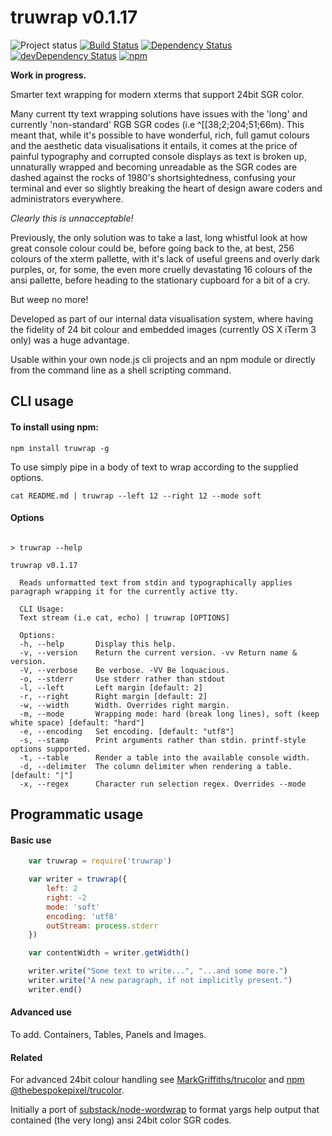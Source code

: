 # truwrap v0.1.17

![Project status](http://img.shields.io/badge/status-alpha-red.svg?style=flat) [![Build Status](http://img.shields.io/travis/MarkGriffiths/truwrap.svg?branch=master&style=flat)](https://travis-ci.org/MarkGriffiths/truwrap) [![Dependency Status](http://img.shields.io/david/MarkGriffiths/truwrap.svg?style=flat)](https://david-dm.org/MarkGriffiths/truwrap) [![devDependency Status](http://img.shields.io/david/dev/MarkGriffiths/truwrap.svg?style=flat)](https://david-dm.org/MarkGriffiths/truwrap#info=devDependencies) [![npm](https://img.shields.io/npm/v/truwrap.svg?style=flat)](https://www.npmjs.com/package/truwrap)

__Work in progress.__

Smarter text wrapping for modern xterms that support 24bit SGR color.

Many current tty text wrapping solutions have issues with the 'long' and currently 'non-standard' RGB SGR codes (i.e ^[[38;2;204;51;66m). This meant that, while it's possible to have wonderful, rich, full gamut colours and the aesthetic data visualisations it entails, it comes at the price of painful typography and corrupted console displays as text is broken up, unnaturally wrapped and becoming unreadable as the SGR codes are dashed against the rocks of 1980's shortsightedness, confusing your terminal and ever so slightly breaking the heart of design aware coders and administrators everywhere.

_Clearly this is unnacceptable!_

Previously, the only solution was to take a last, long whistful look at how great console colour could be, before going back to the, at best, 256 colours of the xterm pallette, with it's lack of useful greens and overly dark purples, or, for some, the even more cruelly devastating 16 colours of the ansi pallette, before heading to the stationary cupboard for a bit of a cry.

But weep no more!

Developed as part of our internal data visualisation system, where having the fidelity of 24 bit colour and embedded images (currently OS X iTerm 3 only) was a huge advantage.

Usable within your own node.js cli projects and an npm module or directly from the command line as a shell scripting command.

## CLI usage

#### To install using npm:

    npm install truwrap -g

To use simply pipe in a body of text to wrap according to the supplied options.

    cat README.md | truwrap --left 12 --right 12 --mode soft

#### Options

```console

> truwrap --help

truwrap v0.1.17

  Reads unformatted text from stdin and typographically applies paragraph wrapping it for the currently active tty.

  CLI Usage:
  Text stream (i.e cat, echo) | truwrap [OPTIONS]

  Options:
  -h, --help       Display this help.
  -v, --version    Return the current version. -vv Return name & version.
  -V, --verbose    Be verbose. -VV Be loquacious.
  -o, --stderr     Use stderr rather than stdout
  -l, --left       Left margin [default: 2]
  -r, --right      Right margin [default: 2]
  -w, --width      Width. Overrides right margin.
  -m, --mode       Wrapping mode: hard (break long lines), soft (keep white space) [default: "hard"]
  -e, --encoding   Set encoding. [default: "utf8"]
  -s, --stamp      Print arguments rather than stdin. printf-style options supported.
  -t, --table      Render a table into the available console width.
  -d, --delimiter  The column delimiter when rendering a table. [default: "|"]
  -x, --regex      Character run selection regex. Overrides --mode

```

## Programmatic usage

#### Basic use

```js
	var truwrap = require('truwrap')

	var writer = truwrap({
		left: 2
		right: -2
		mode: 'soft'
		encoding: 'utf8'
		outStream: process.stderr
	})

	var contentWidth = writer.getWidth()

	writer.write("Some text to write...", "...and some more.")
	writer.write("A new paragraph, if not implicitly present.")
	writer.end()
```

#### Advanced use

To add. Containers, Tables, Panels and Images.

#### Related

For advanced 24bit colour handling see [MarkGriffiths/trucolor](https://github.com/MarkGriffiths/trucolor) and [npm @thebespokepixel/trucolor](https://www.npmjs.com/package/@thebespokepixel/trucolor).


Initially a port of [substack/node-wordwrap](https://github.com/substack/node-wordwrap) to format yargs help output that contained (the very long) ansi 24bit color SGR codes.
